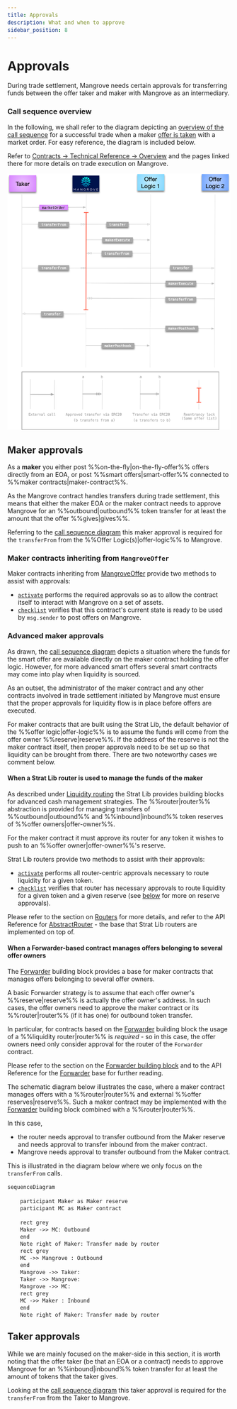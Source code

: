 ```yaml
---
title: Approvals
description: What and when to approve
sidebar_position: 8
---
```


# Approvals

During trade settlement, Mangrove needs certain approvals for transferring funds between the offer taker and maker with Mangrove as an intermediary.

### Call sequence overview

In the following, we shall refer to the diagram depicting an [overview of the call sequence](../../contracts/technical-references/overview.md#call-sequence-overview) for a successful trade when a maker [offer is taken](../../contracts/technical-references/taking-and-making-offers/taker-order/README.md) with a market order. For easy reference, the diagram is included below. 

Refer to [Contracts -> Technical Reference -> Overview](../../contracts/technical-references/overview.md) and the pages linked there for more details on trade execution on Mangrove.

![Mangrove call sequence induced by a taker order](../../../static/img/assets/execution.png)

## Maker approvals

As a **maker** you either post %%on-the-fly|on-the-fly-offer%% offers directly from an EOA, or post %%smart offers|smart-offer%% connected to %%maker contracts|maker-contract%%.

As the Mangrove contract handles transfers during trade settlement, this means that either the maker EOA or the maker contract needs to approve Mangrove for an %%outbound|outbound%% token transfer for at least the amount that the offer %%gives|gives%%.

Referring to the [call sequence diagram](#call-sequence-overview) this maker approval is required for the `transferFrom` from the %%Offer Logic(s)|offer-logic%% to Mangrove.

### Maker contracts inheriting from `MangroveOffer`

Maker contracts inheriting from [MangroveOffer](../background/offer-maker/mangrove-offer.md) provide two methods to assist with approvals: 

* [`activate`](../technical-references/code/strategies/MangroveOffer.md#activate) performs the required approvals so as to allow the contract itself to interact with Mangrove on a set of assets.
* [`checklist`](../technical-references/code/strategies/MangroveOffer.md#checklist) verifies that this contract's current state is ready to be used by `msg.sender` to post offers on Mangrove.


### Advanced maker approvals

As drawn, the [call sequence diagram](#call-sequence-overview) depicts a situation where the funds for the smart offer are available directly on the maker contract holding the offer logic. However, for more advanced smart offers several smart contracts may come into play when liquidity is sourced.

As an outset, the administrator of the maker contract and any other contracts involved in trade settlement initiated by Mangrove must ensure that the proper approvals for liquidity flow is in place before offers are executed. 

For maker contracts that are built using the Strat Lib, the default behavior of the %%offer logic|offer-logic%% is to assume the funds will come from the offer owner %%reserve|reserve%%. If the address of the reserve is not the maker contract itself, then proper approvals need to be set up so that liquidity can be brought from there. There are two noteworthy cases we comment below.

#### When a Strat Lib router is used to manage the funds of the maker

As described under [Liquidity routing](../technical-references/router.md) the Strat Lib provides building blocks for advanced cash management strategies. The %%router|router%% abstraction is provided for managing transfers of %%outbound|outbound%% and %%inbound|inbound%% token reserves of %%offer owners|offer-owner%%.

For the maker contract it must approve its router for any token it wishes to push to an %%offer owner|offer-owner%%'s reserve. 

Strat Lib routers provide two methods to assist with their approvals:

* [`activate`](../technical-references/router.md#router-activation) performs all router-centric approvals necessary to route liquidity for a given token.
* [`checklist`](../technical-references/router.md#router-checklist) verifies that router has necessary approvals to route liquidity for a given token and a given reserve (see [below](#when-the-reserve-is-not-directly-on-the-maker-or-the-router) for more on reserve approvals).

Please refer to the section on [Routers](../technical-references/router.md) for more details, and refer to the API Reference for [AbstractRouter](../technical-references/code/strategies/routers/AbstractRouter.md) - the base that Strat Lib routers are implemented on top of.


#### When a Forwarder-based contract manages offers belonging to several offer owners

The [Forwarder](../background/offer-maker/forwarder.md) building block provides a base for maker contracts that manages offers belonging to several offer owners.

A basic Forwarder strategy is to assume that each offer owner's %%reserve|reserve%% is actually the offer owner's address. In such cases, the offer owners need to approve the maker contract or its %%router|router%% (if it has one) for outbound token transfer. 

In particular, for contracts based on the [Forwarder](../background/offer-maker/forwarder.md) building block the usage of a %%liquidity router|router%% is *required*  - so in this case, the offer owners need only consider approval for the router of the `Forwarder` contract.

Please refer to the section on the [Forwarder building block](../background/offer-maker/forwarder.md) and to the API Reference for the [Forwarder](../technical-references/code/strategies/offer_forwarder/abstract/Forwarder.md) base for further reading.


<!-- #### Example -->

The schematic diagram below illustrates the case, where a maker contract manages offers with a %%router|router%% and external %%offer reserves|reserve%%. Such a maker contract may be implemented with the [Forwarder](../background/offer-maker/forwarder.md) building block combined with a %%router|router%%.

In this case, 
* the router needs approval to transfer outbound from the Maker reserve and needs approval to transfer inbound from the maker contract. 
* Mangrove needs approval to transfer outbound from the Maker contract.

This is illustrated in the diagram below where we only focus on the `transferFrom` calls.

```mermaid
sequenceDiagram

    participant Maker as Maker reserve
    participant MC as Maker contract

    rect grey    
    Maker ->> MC: Outbound
    end     
    Note right of Maker: Transfer made by router    
    rect grey
    MC ->> Mangrove : Outbound
    end
    Mangrove ->> Taker: 
    Taker ->> Mangrove: 
    Mangrove ->> MC: 
    rect grey
    MC ->> Maker : Inbound
    end
    Note right of Maker: Transfer made by router
```


## Taker approvals

While we are mainly focused on the maker-side in this section, it is worth noting that the offer taker (be that an EOA or a contract) needs to approve Mangrove for an %%inbound|inbound%% token transfer for at least the amount of tokens that the taker gives.

Looking at the [call sequence diagram](#call-sequence-overview) this taker approval is required for the `transferFrom` from the Taker to Mangrove.


